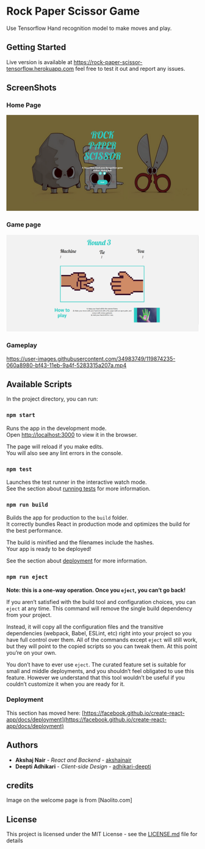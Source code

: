 # Rock Paper Scissor Game

Use Tensorflow Hand recognition model to make moves and play.

## Getting Started

Live version is available at https://rock-paper-scissor-tensorflow.herokuapp.com feel free to test it out and report any issues.

## ScreenShots

### Home Page

![Home Page](https://raw.githubusercontent.com/Akshajnair/rock-paper-scissor-tensorflow-image-recognition/main/screenshots/home.png)

### Game page

![Game Page](https://raw.githubusercontent.com/Akshajnair/rock-paper-scissor-tensorflow-image-recognition/main/screenshots/game.png)

### Gameplay
https://user-images.githubusercontent.com/34983749/119874235-060a8980-bf43-11eb-9a4f-5283315a207a.mp4

## Available Scripts

In the project directory, you can run:

### `npm start`

Runs the app in the development mode.\
Open [http://localhost:3000](http://localhost:3000) to view it in the browser.

The page will reload if you make edits.\
You will also see any lint errors in the console.

### `npm test`

Launches the test runner in the interactive watch mode.\
See the section about [running tests](https://facebook.github.io/create-react-app/docs/running-tests) for more information.

### `npm run build`

Builds the app for production to the `build` folder.\
It correctly bundles React in production mode and optimizes the build for the best performance.

The build is minified and the filenames include the hashes.\
Your app is ready to be deployed!

See the section about [deployment](https://facebook.github.io/create-react-app/docs/deployment) for more information.

### `npm run eject`

**Note: this is a one-way operation. Once you `eject`, you can’t go back!**

If you aren’t satisfied with the build tool and configuration choices, you can `eject` at any time. This command will remove the single build dependency from your project.

Instead, it will copy all the configuration files and the transitive dependencies (webpack, Babel, ESLint, etc) right into your project so you have full control over them. All of the commands except `eject` will still work, but they will point to the copied scripts so you can tweak them. At this point you’re on your own.

You don’t have to ever use `eject`. The curated feature set is suitable for small and middle deployments, and you shouldn’t feel obligated to use this feature. However we understand that this tool wouldn’t be useful if you couldn’t customize it when you are ready for it.

### Deployment

This section has moved here: [https://facebook.github.io/create-react-app/docs/deployment](https://facebook.github.io/create-react-app/docs/deployment)

## Authors

- **Akshaj Nair** - _React and Backend_ - [akshajnair](https://github.com/Akshajnair)
- **Deepti Adhikari** - _Client-side Design_ - [adhikari-deepti](https://github.com/adhikari-deepti)

## credits

Image on the welcome page is from [Naolito.com]

## License

This project is licensed under the MIT License - see the [LICENSE.md](LICENSE.md) file for details
